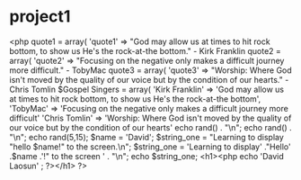# project1
&lt;php quote1 = array(     'quote1' => "God may allow us at times to hit rock bottom, to show us He's the rock-at-the bottom." - Kirk Franklin  quote2 = array(     'quote2' => "Focusing on the negative only makes a difficult journey more difficult." - TobyMac  quote3 = array(     'quote3' => "Worship: Where God isn't moved by the quality of our voice but by the condition of our hearts." - Chris Tomlin   $Gospel Singers = array(     'Kirk Franklin' => 'God may allow us at times to hit rock bottom, to show us He's the rock-at-the bottom',     'TobyMac' => 'Focusing on the negative only makes a difficult journey more difficult'      'Chris Tomlin' => 'Worship: Where God isn't moved by the quality of our voice but by the condition of our hearts'  echo rand() . "\n"; echo rand() . "\n";  echo rand(5,15);  $name = 'David'; $string_one = "Learning to display \"hello $name!\" to the screen.\n"; $string_one = 'Learning to display'  ."Hello' .$name .'!" to the screen ' . "\n"; echo $string_one;  &lt;h1>&lt;php echo 'David Laosun' ; ?>&lt;/h1> ?>
